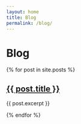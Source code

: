 ```yaml
---
layout: home
title: Blog
permalink: /blog/
---
```


# Blog

{% for post in site.posts %}
  <article>
    <h2><a href="{{ post.url | relative_url }}">{{ post.title }}</a></h2>
    <p>{{ post.excerpt }}</p>
  </article>
{% endfor %}
